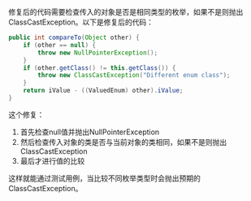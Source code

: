 修复后的代码需要检查传入的对象是否是相同类型的枚举，如果不是则抛出ClassCastException。以下是修复后的代码：

```java
public int compareTo(Object other) {
    if (other == null) {
        throw new NullPointerException();
    }
    if (other.getClass() != this.getClass()) {
        throw new ClassCastException("Different enum class");
    }
    return iValue - ((ValuedEnum) other).iValue;
}
```

这个修复：
1. 首先检查null值并抛出NullPointerException
2. 然后检查传入对象的类是否与当前对象的类相同，如果不是则抛出ClassCastException
3. 最后才进行值的比较

这样就能通过测试用例，当比较不同枚举类型时会抛出预期的ClassCastException。
